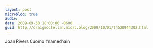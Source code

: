 ```yaml
---
layout: post
microblog: true
audio: 
date: 2009-09-30 18:00:00 -0600
guid: http://craigmcclellan.micro.blog/2009/10/01/t4528944302.html
---
```

Joan Rivers Cuomo #namechain
